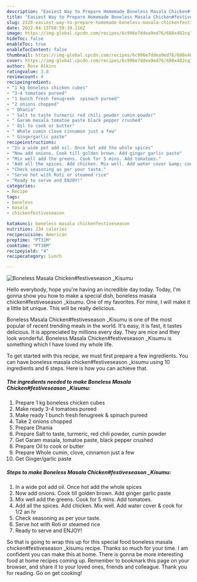 ```yaml
---
description: "Easiest Way to Prepare Homemade Boneless Masala Chicken#festiveseason _Kisumu"
title: "Easiest Way to Prepare Homemade Boneless Masala Chicken#festiveseason _Kisumu"
slug: 2228-easiest-way-to-prepare-homemade-boneless-masala-chickenfestiveseason-kisumu
date: 2022-04-15T08:59:39.116Z
image: https://img-global.cpcdn.com/recipes/6c996e7ddea9ed76/680x482cq70/boneless-masala-chickenfestiveseason-_kisumu-recipe-main-photo.jpg
hideToc: false
enableToc: true
enableTocContent: false
thumbnail: https://img-global.cpcdn.com/recipes/6c996e7ddea9ed76/680x482cq70/boneless-masala-chickenfestiveseason-_kisumu-recipe-main-photo.jpg
cover: https://img-global.cpcdn.com/recipes/6c996e7ddea9ed76/680x482cq70/boneless-masala-chickenfestiveseason-_kisumu-recipe-main-photo.jpg
author: Rose Atkins
ratingvalue: 3.8
reviewcount: 4
recipeingredient:
- "1 kg boneless chicken cubes"
- "3-4 tomatoes pureed"
- "1 bunch fresh fenugreek  spinach pureed"
- "2 onions chopped"
- " Dhania"
- " Salt to taste turmeric red chili powder cumin powder"
- " Garam masala tomatoe paste black pepper crushed"
- " Oil to cook or butter"
- " Whole cumin clove cinnamon just a few"
- " Gingergarlic paste"
recipeinstructions:
- "In a wide pot add oil. Once hot add the whole spices"
- "Now add onions. Cook till golden brown. Add ginger garlic paste"
- "Mix well add the greens. Cook for 5 mins. Add tomatoes."
- "Add all the spices. Add chicken. Mix well. Add water cover &amp; cook for 1/2 an hr"
- "Check seasoning as per your taste."
- "Serve hot with Roti or steamed rice"
- "Ready to serve and ENJOY!"
categories:
- Recipe
tags:
- boneless
- masala
- chickenfestiveseason

katakunci: boneless masala chickenfestiveseason 
nutrition: 234 calories
recipecuisine: American
preptime: "PT31M"
cooktime: "PT38M"
recipeyield: "4"
recipecategory: Lunch

---
```



![Boneless Masala Chicken#festiveseason _Kisumu](https://img-global.cpcdn.com/recipes/6c996e7ddea9ed76/680x482cq70/boneless-masala-chickenfestiveseason-_kisumu-recipe-main-photo.jpg)

Hello everybody, hope you're having an incredible day today. Today, I'm gonna show you how to make a special dish, boneless masala chicken#festiveseason _kisumu. One of my favorites. For mine, I will make it a little bit unique. This will be really delicious.



Boneless Masala Chicken#festiveseason _Kisumu is one of the most popular of recent trending meals in the world. It's easy, it is fast, it tastes delicious. It is appreciated by millions every day. They are nice and they look wonderful. Boneless Masala Chicken#festiveseason _Kisumu is something which I have loved my whole life.


To get started with this recipe, we must first prepare a few ingredients. You can have boneless masala chicken#festiveseason _kisumu using 10 ingredients and 6 steps. Here is how you can achieve that.

<!--inarticleads1-->

##### The ingredients needed to make Boneless Masala Chicken#festiveseason _Kisumu:

1. Prepare 1 kg boneless chicken cubes
1. Make ready 3-4 tomatoes pureed
1. Make ready 1 bunch fresh fenugreek &amp; spinach pureed
1. Take 2 onions chopped
1. Prepare  Dhania
1. Prepare  Salt to taste, turmeric, red chili powder, cumin powder
1. Get  Garam masala, tomatoe paste, black pepper crushed
1. Prepare  Oil to cook or butter
1. Prepare  Whole cumin, clove, cinnamon just a few
1. Get  Ginger/garlic paste




<!--inarticleads2-->

##### Steps to make Boneless Masala Chicken#festiveseason _Kisumu:

1. In a wide pot add oil. Once hot add the whole spices
1. Now add onions. Cook till golden brown. Add ginger garlic paste
1. Mix well add the greens. Cook for 5 mins. Add tomatoes.
1. Add all the spices. Add chicken. Mix well. Add water cover &amp; cook for 1/2 an hr
1. Check seasoning as per your taste.
1. Serve hot with Roti or steamed rice
1. Ready to serve and ENJOY!



So that is going to wrap this up for this special food boneless masala chicken#festiveseason _kisumu recipe. Thanks so much for your time. I am confident you can make this at home. There is gonna be more interesting food at home recipes coming up. Remember to bookmark this page on your browser, and share it to your loved ones, friends and colleague. Thank you for reading. Go on get cooking!
